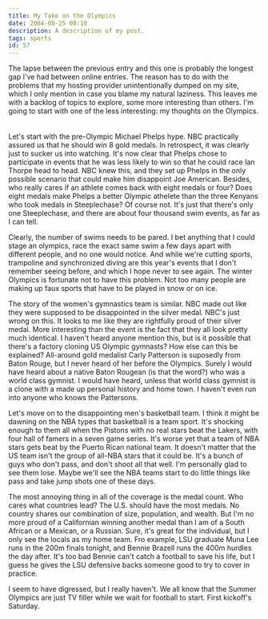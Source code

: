 ```yaml
---
title: My Take on the Olympics
date: 2004-08-25 08:10
description: A description of my post.
tags: sports
id: 57
---
```

The lapse between the previous entry and this one is probably the longest gap I've had between online entries.  The reason has to do with the problems that my hosting provider unintentionally dumped on my site, which I only mention in case you blame my natural laziness.  This leaves me with a backlog of topics to explore, some more interesting than others.  I'm going to start with one of the less interesting:  my thoughts on the Olympics.  
<span class="spanEndPreview">&nbsp;</span><br /><br />Let's start with the pre-Olympic Michael Phelps hype.  NBC practically assured us that he should win 8 gold medals.  In retrospect, it was clearly just to sucker us into watching.  It's now clear that Phelps chose to participate in events that he was less likely to win so that he could race Ian Thorpe head to head.  NBC knew this, and they set up Phelps in the only possible scenario that could make him disappoint Joe American.  Besides, who really cares if an athlete comes back with eight medals or four?  Does eight medals make Phelps a better Olympic athelete than the three Kenyans who took medals in Steeplechase?  Of course not.  It's just that there's only one Steeplechase, and there are about four thousand swim events, as far as I can tell.

Clearly, the number of swims needs to be pared.  I bet anything that I could stage an olympics, race the exact same swim a few days apart with different people, and no one would notice.  And while we're cutting sports, trampoline and synchronized diving are this year's events that I don't remember seeing before, and which I hope never to see again.  The winter Olympics is fortunate not to have this problem.  Not too many people are making up faux sports that have to be played in snow or on ice.

The story of the women's gymnastics team is similar.  NBC made out like they were supposed to be disappointed in the silver medal.  NBC's just wrong on this.  It looks to me like they are rightfully proud of their silver medal.  More interesting than the event is the fact that they all look pretty much identical.  I haven't heard anyone mention this, but is it possible that there's a factory cloning US Olympic gymnasts?  How else can this be explained?  All-around gold medalist Carly Patterson is suposedly from Baton Rouge, but I never heard of her before the Olympics.  Surely I would have heard about a native Baton Rougean (is that the word?) who was a world class gymnist.  I would have heard, unless that world class gymnist is a clone with a made up personal history and home town.  I haven't even run into anyone who knows the Pattersons.

Let's move on to the disappointing men's basketball team.  I think it might be dawning on the NBA types that basketball is a team sport.  It's shocking enough to them all when the Pistons with no real stars beat the Lakers, with four hall of famers in a seven game series.  It's worse yet that a team of NBA stars gets beat by the Puerto Rican national team.  It doesn't matter that the US team isn't the group of all-NBA stars that it could be.  It's a bunch of guys who don't pass, and don't shoot all that well.  I'm personally glad to see them lose.  Maybe we'll see the NBA teams start to do little things like pass and take jump shots one of these days.

The most annoying thing in all of the coverage is the medal count.  Who cares what countries lead?  The U.S. should have the most medals.  No country shares our combination of size, population, and wealth.  But I'm no more proud of a Californian winning another medal than I am of a South African or a Mexican, or a Russian.  Sure, it's great for the individual, but I only see the locals as my home team.  Fro example, LSU graduate Muna Lee runs in the 200m finals tonight, and Bennie Brazell runs the 400m hurdles the day after.  It's too bad Bennie can't catch a football to save his life, but I guess he gives the LSU defensive backs someone good to try to cover in practice.  

I seem to have digressed, but I really haven't.  We all know that the Summer Olympics are just TV filler while we wait for football to start.  First kickoff's Saturday.
